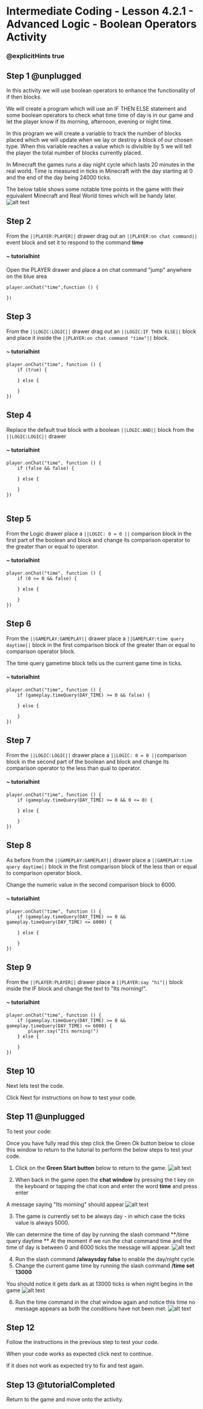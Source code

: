 # Intermediate Coding - Lesson 4.2.1 - Advanced Logic - Boolean Operators Activity

### @explicitHints true

## Step 1 @unplugged
In this activity we will use boolean operators to enhance the functionality of if then blocks.

We will create a program which will use an IF THEN ELSE statement and some boolean operators to check what time time of day is in our game and let the player know if its morning, afternoon, evening or night time.

In this program we will create a variable to track the number of blocks placed which we will update when we lay or destroy a block of our chosen type. When this variable reaches a value which is divisible by 5 we will tell the player the total number of blocks currently placed.

In Minecraft the games runs a day night cycle which lasts 20 minutes in the real world. Time is measured in ticks in Minecraft with the day starting at 0 and the end of the day being 24000 ticks.

The below table shows some notable time points in the game with their equivalent Minecraft and Real World times which will be handy later.
![alt text](https://intermediate.codingcredentials.com/Lesson4/4.2.1/images/1.jpg?raw=true "Ticks")

## Step 2
From the ``||PLAYER:PLAYER||`` drawer drag out an ``||PLAYER:on chat command||`` event block and set it to respond to the command **time**
#### ~ tutorialhint
Open the PLAYER drawer and place a on chat command "jump" anywhere on the blue area
```blocks
player.onChat("time",function () {
 
})

```
## Step 3
From the ``||LOGIC:LOGIC||`` drawer drag out an ``||LOGIC:IF THEN ELSE||`` block and place it inside the ``||PLAYER:on chat command "time"||`` block.
#### ~ tutorialhint
```blocks 
player.onChat("time", function () {
    if (true) {
    	
    } else {
    	
    }
})

```

## Step 4
Replace the default true block with a boolean ``||LOGIC:AND||`` block from the ``||LOGIC:LOGIC||`` drawer
#### ~ tutorialhint
```blocks 
player.onChat("time", function () {
    if (false && false) {
    	
    } else {
    	
    }
})


```

## Step 5
From the Logic drawer place a ``||LOGIC: 0 = 0 ||`` comparison block in the first part of the boolean and block and change its comparison operator to the greater than or equal to operator.
#### ~ tutorialhint
```blocks 
player.onChat("time", function () {
    if (0 >= 0 && false) {
    	
    } else {
    	
    }
})
```

## Step 6
From the ``||GAMEPLAY:GAMEPLAY||`` drawer place a ``||GAMEPLAY:time query daytime||`` block in the first comparison block of the greater than or equal to comparison operator block.

The time query gametime block tells us the current game time in ticks.
#### ~ tutorialhint
```blocks 
player.onChat("time", function () {
    if (gameplay.timeQuery(DAY_TIME) >= 0 && false) {
    	
    } else {
    	
    }
})
```
## Step 7
From the ``||LOGIC:LOGIC||`` drawer place a ``||LOGIC: 0 = 0 ||``comparison block in the second part of the boolean and block and change its comparison operator to the less than qual to operator.

#### ~ tutorialhint
```blocks 
player.onChat("time", function () {
    if (gameplay.timeQuery(DAY_TIME) >= 0 && 0 <= 0) {
    	
    } else {
    	
    }
})
```

## Step 8
As before from the ``||GAMEPLAY:GAMEPLAY||`` drawer place a ``||GAMEPLAY:time query daytime||`` block in the first comparison block of the less than or equal to comparison operator block.

Change the numeric value in the second comparison block to 6000.
#### ~ tutorialhint
```blocks 
player.onChat("time", function () {
    if (gameplay.timeQuery(DAY_TIME) >= 0 && gameplay.timeQuery(DAY_TIME) <= 6000) {
    	
    } else {
    	
    }
})
```

## Step 9
From the ``||PLAYER:PLAYER||`` drawer place a ``||PLAYER:say "hi"||`` block inside the IF block and change the text to "Its morning!".

#### ~ tutorialhint
```blocks 
player.onChat("time", function () {
    if (gameplay.timeQuery(DAY_TIME) >= 0 && gameplay.timeQuery(DAY_TIME) <= 6000) {
        player.say("Its morning!")
    } else {
    	
    }
})
```
## Step 10
Next lets test the code.

Click Next for instructions on how to test your code.

## Step 11 @unplugged
To test your code:

Once you have fully read this step click the Green Ok button below to close this window to return to the tutorial to perform the below steps to test your code.

1. Click on the **Green Start button** below to return to the game.
![alt text](https://intermediate.codingcredentials.com/Lesson2/2.1.1/images/2.jpg?raw=true "Start")


2. When back in the game open the **chat window** by pressing the t key on the keyboard or tapping the chat icon and enter the word **time** and press enter

A message saying "Its morning" should appear
![alt text](https://intermediate.codingcredentials.com/Lesson4/4.2.1/images/2.jpg?raw=true "Test")


3. The game is currently set to be always day - in which case the ticks value is always 5000. 

We can determine the time of day by running the slash command **/time query daytime **
At the moment if we run the chat command time and the time of day is between 0 and 6000 ticks the message will appear.
![alt text](https://intermediate.codingcredentials.com/Lesson4/4.2.1/images/3.jpg?raw=true "Test")


4. Run the slash command **/alwaysday false** to enable the day/night cycle.
5. Change the current game time by running the slash command **/time set 13000**

You should notice it gets dark as at 13000 ticks is when night begins in the game
![alt text](https://intermediate.codingcredentials.com/Lesson4/4.2.1/images/4.jpg?raw=true "Test")


6. Run the time command in the chat window again and notice this time no message appears as both the conditions have not been met.
![alt text](https://intermediate.codingcredentials.com/Lesson4/4.2.1/images/5.jpg?raw=true "Test")

## Step 12
Follow the instructions in the previous step to test your code.

When your code works as expected click next to continue.

If it does not work as expected try to fix and test again.

## Step 13 @tutorialCompleted
Return to the game and move onto the activity.



